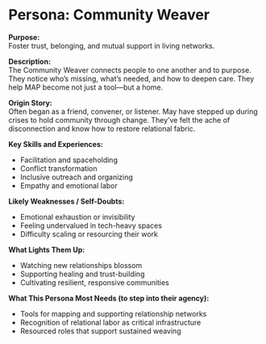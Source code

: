 # Persona: Community Weaver

**Purpose:**  
Foster trust, belonging, and mutual support in living networks.

**Description:**  
The Community Weaver connects people to one another and to purpose. They notice who’s missing, what’s needed, and how to deepen care. They help MAP become not just a tool—but a home.

**Origin Story:**  
Often began as a friend, convener, or listener. May have stepped up during crises to hold community through change. They’ve felt the ache of disconnection and know how to restore relational fabric.

**Key Skills and Experiences:**
- Facilitation and spaceholding
- Conflict transformation
- Inclusive outreach and organizing
- Empathy and emotional labor

**Likely Weaknesses / Self-Doubts:**
- Emotional exhaustion or invisibility
- Feeling undervalued in tech-heavy spaces
- Difficulty scaling or resourcing their work

**What Lights Them Up:**
- Watching new relationships blossom
- Supporting healing and trust-building
- Cultivating resilient, responsive communities

**What This Persona Most Needs (to step into their agency):**
- Tools for mapping and supporting relationship networks
- Recognition of relational labor as critical infrastructure
- Resourced roles that support sustained weaving